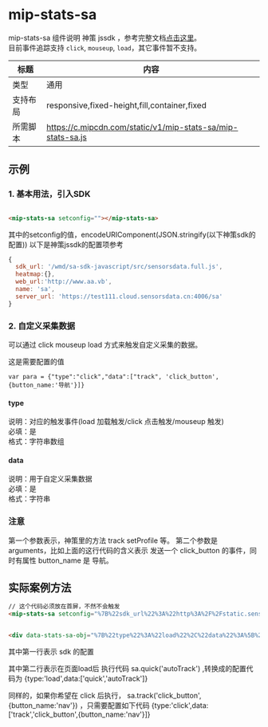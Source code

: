 # mip-stats-sa

mip-stats-sa 组件说明
神策 jssdk ，参考完整文档[点击这里](http://www.sensorsdata.cn/manual/js_sdk.html)。  
目前事件追踪支持 `click`, `mouseup`, `load`，其它事件暂不支持。  

标题|内容
----|----
类型|通用
支持布局|responsive,fixed-height,fill,container,fixed
所需脚本|https://c.mipcdn.com/static/v1/mip-stats-sa/mip-stats-sa.js

## 示例

### 1. 基本用法，引入SDK
```html

<mip-stats-sa setconfig=""></mip-stats-sa>

```

其中的setconfig的值，encodeURIComponent(JSON.stringify(以下神策sdk的配置)) 以下是神策jssdk的配置项参考  
```javascript
{
  sdk_url: '/wmd/sa-sdk-javascript/src/sensorsdata.full.js',
  heatmap:{},
  web_url:'http://www.aa.vb',
  name: 'sa',
  server_url: 'https://test111.cloud.sensorsdata.cn:4006/sa'
}
```

### 2. 自定义采集数据

可以通过 click mouseup load 方式来触发自定义采集的数据。

这是需要配置的值
```
var para = {"type":"click","data":["track", 'click_button',{button_name:'导航'}]}
```
#### type

说明：对应的触发事件(load 加载触发/click 点击触发/mouseup 触发)  
必填：是  
格式：字符串数组  

#### data

说明：用于自定义采集数据  
必填：是  
格式：字符串

### 注意
第一个参数表示，神策里的方法 track setProfile 等。
第二个参数是 arguments，比如上面的这行代码的含义表示 发送一个 click_button 的事件，同时有属性 button_name 是 导航。


## 实际案例方法

```html
// 这个代码必须放在首屏，不然不会触发
<mip-stats-sa setconfig="%7B%22sdk_url%22%3A%22http%3A%2F%2Fstatic.sensorsdata.cn%2Fsdk%2F1.10.1%2Fsensorsdata.min.js%22%2C%22heatmap_url%22%3A%22http%3A%2F%2Fstatic.sensorsdata.cn%2Fsdk%2F1.10.1%2Fheatmap.min.js%22%2C%22name%22%3A%22sa%22%2C%22server_url%22%3A%22http%3A%2F%2Ftest-syg.cloud.sensorsdata.cn%3A8006%2Fsa%3Ftoken%3D27f1e21b78daf376%22%7D"></mip-stats-sa>


<div data-stats-sa-obj="%7B%22type%22%3A%22load%22%2C%22data%22%3A%5B%22quick%22%2C%22autoTrack%22%5D%7D"></div>

```
其中第一行表示 sdk 的配置   

其中第二行表示在页面load后 执行代码 sa.quick('autoTrack') ,转换成的配置代码为 {type:'load',data:['quick','autoTrack']}   

同样的，如果你希望在 click 后执行， sa.track('click_button',{button_name:'nav'}) ，只需要配置如下代码 {type:'click',data:['track','click_button',{button_name:'nav'}]}  


